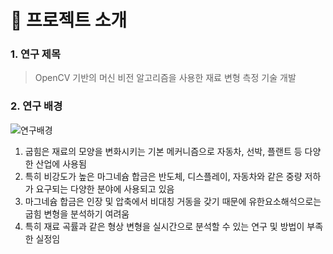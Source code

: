 # 🌱 프로젝트 소개

### 1. 연구 제목
> OpenCV 기반의 머신 비전 알고리즘을 사용한 재료 변형 측정 기술 개발

### 2. 연구 배경

<img width:800px src="https://github.com/dogpaw1230/Measurement_Algorithm/assets/146051611/49b3bca1-e860-4450-aea4-54947fd936b5" alt="연구배경">

<br>


  1. 굽힘은 재료의 모양을 변화시키는 기본 메커니즘으로 자동차, 선박, 플랜트 등 다양한 산업에 사용됨
  2. 특히 비강도가 높은 마그네슘 합금은 반도체, 디스플레이, 자동차와 같은 중량 저하가 요구되는 다양한 분야에 사용되고 있음
  3. 마그네슘 합금은 인장 및 압축에서 비대칭 거동을 갖기 때문에 유한요소해석으로는 굽힘 변형을 분석하기 여려움
  4. 특히 재료 곡률과 같은 형상 변형을 실시간으로 분석할 수 있는 연구 및 방법이 부족한 실정임
